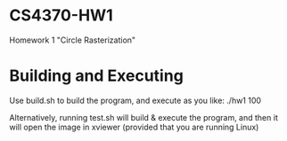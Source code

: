 # CS4370-HW1
Homework 1 "Circle Rasterization"

# Building and Executing
Use build.sh to build the program, and execute as you like: ./hw1 100

Alternatively, running test.sh will build & execute the program, and then it will open the image in xviewer (provided that you are running Linux)

